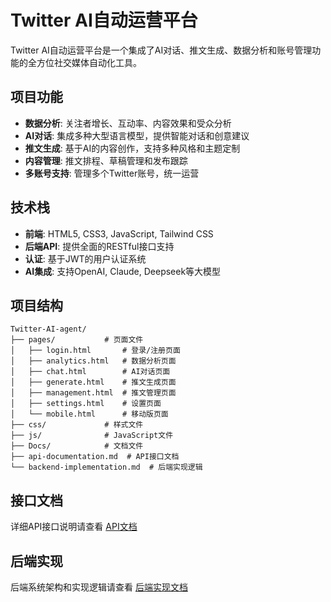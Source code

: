 # Twitter AI自动运营平台

Twitter AI自动运营平台是一个集成了AI对话、推文生成、数据分析和账号管理功能的全方位社交媒体自动化工具。

## 项目功能

- **数据分析**: 关注者增长、互动率、内容效果和受众分析
- **AI对话**: 集成多种大型语言模型，提供智能对话和创意建议
- **推文生成**: 基于AI的内容创作，支持多种风格和主题定制
- **内容管理**: 推文排程、草稿管理和发布跟踪
- **多账号支持**: 管理多个Twitter账号，统一运营

## 技术栈

- **前端**: HTML5, CSS3, JavaScript, Tailwind CSS
- **后端API**: 提供全面的RESTful接口支持
- **认证**: 基于JWT的用户认证系统
- **AI集成**: 支持OpenAI, Claude, Deepseek等大模型

## 项目结构

```
Twitter-AI-agent/
├── pages/           # 页面文件
│   ├── login.html       # 登录/注册页面
│   ├── analytics.html   # 数据分析页面
│   ├── chat.html        # AI对话页面
│   ├── generate.html    # 推文生成页面
│   ├── management.html  # 推文管理页面
│   ├── settings.html    # 设置页面
│   └── mobile.html      # 移动版页面
├── css/             # 样式文件
├── js/              # JavaScript文件
├── Docs/            # 文档文件
├── api-documentation.md  # API接口文档
└── backend-implementation.md  # 后端实现逻辑
```

## 接口文档

详细API接口说明请查看 [API文档](api-documentation.md)

## 后端实现

后端系统架构和实现逻辑请查看 [后端实现文档](backend-implementation.md) 